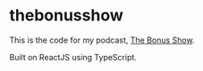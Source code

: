 # thebonusshow

This is the code for my podcast, [The Bonus Show](https://thebonusshow.com).

Built on ReactJS using TypeScript.